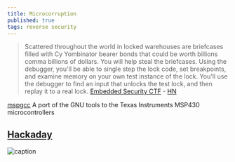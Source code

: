 ```yaml
---
title: Microcorruption
published: true
tags: reverse security
---
```

> Scattered throughout the world in locked warehouses are briefcases filled with Cy Yombinator bearer bonds that could be worth billions comma billions of dollars. You will help steal the briefcases.
Using the debugger, you'll be able to single step the lock code, set breakpoints, and examine memory on your own test instance of the lock. You'll use the debugger to find an input that unlocks the test lock, and then replay it to a real lock. [Embedded Security CTF](https://microcorruption.com/login) - [HN](https://news.ycombinator.com/item?id=11796620)

[mspgcc](http://mspgcc.sourceforge.net/manual/book1.html)
A port of the GNU tools to the Texas Instruments MSP430 microcontrollers

## [Hackaday](https://hackaday.com/2014/01/18/microcorruption-embedded-ctf/)
![caption](https://hackaday.com/wp-content/uploads/2014/01/ctf.png?w=800)
